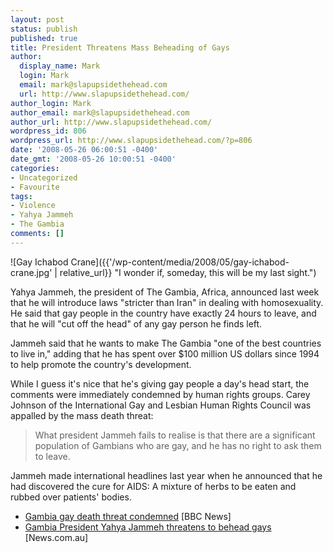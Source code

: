 ```yaml
---
layout: post
status: publish
published: true
title: President Threatens Mass Beheading of Gays
author:
  display_name: Mark
  login: Mark
  email: mark@slapupsidethehead.com
  url: http://www.slapupsidethehead.com/
author_login: Mark
author_email: mark@slapupsidethehead.com
author_url: http://www.slapupsidethehead.com/
wordpress_id: 806
wordpress_url: http://www.slapupsidethehead.com/?p=806
date: '2008-05-26 06:00:51 -0400'
date_gmt: '2008-05-26 10:00:51 -0400'
categories:
- Uncategorized
- Favourite
tags:
- Violence
- Yahya Jammeh
- The Gambia
comments: []
---
```

![Gay Ichabod Crane]({{'/wp-content/media/2008/05/gay-ichabod-crane.jpg' | relative_url}} "I wonder if, someday, this will be my last sight.")

Yahya Jammeh, the president of The Gambia, Africa, announced last week that he will introduce laws "stricter than Iran" in dealing with homosexuality. He said that gay people in the country have exactly 24 hours to leave, and that he will "cut off the head" of any gay person he finds left.

Jammeh said that he wants to make The Gambia "one of the best countries to live in," adding that he has spent over $100 million US dollars since 1994 to help promote the country's development.

While I guess it's nice that he's giving gay people a day's head start, the comments were immediately condemned by human rights groups. Carey Johnson of the International Gay and Lesbian Human Rights Council was appalled by the mass death threat:

> What president Jammeh fails to realise is that there are a significant population of Gambians who are gay, and he has no right to ask them to leave.

Jammeh made international headlines last year when he announced that he had discovered the cure for AIDS: A mixture of herbs to be eaten and rubbed over patients' bodies.

- [Gambia gay death threat condemned](http://news.bbc.co.uk/2/hi/africa/7416536.stm) [BBC News]
- [Gambia President Yahya Jammeh threatens to behead gays](http://www.news.com.au/story/0,23599,23745361-1702,00.html) [News.com.au]
